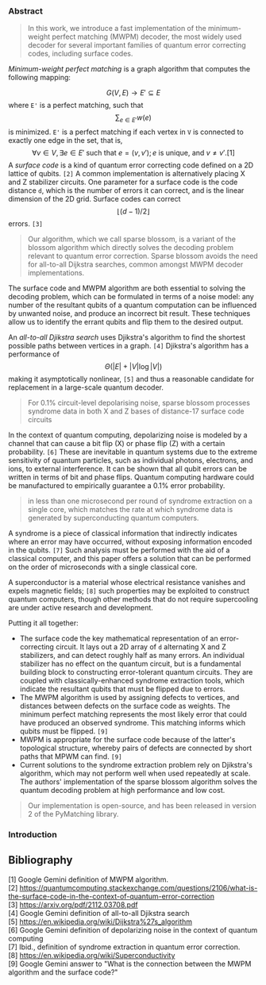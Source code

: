 
### Abstract

> In this work, we introduce a fast implementation of the minimum-weight perfect matching (MWPM) decoder, the most widely used decoder for several important families of quantum error correcting codes, including surface codes.

*Minimum-weight perfect matching* is a graph algorithm that computes the following mapping:

$$ G(V,E) \to E' \subseteq E $$
where `E'` is a perfect matching, such that $$ \sum_{e \in E'} w(e) $$ is minimized. `E'` is a perfect matching if each vertex in `V` is connected to exactly one edge in the set, that is, $$ \forall v\in V, \exists e \in E' \text{ such that } e = (v,v'); e\text{ is unique, and } v\neq v'. [1] $$
A *surface code* is a kind of quantum error correcting code defined on a 2D lattice of qubits. `[2]` A common implementation is alternatively placing X and Z stabilizer circuits. One parameter for a surface code is the code distance `d`, which is the number of errors it can correct, and is the linear dimension of the 2D grid. Surface codes can correct $$ \lfloor(d-1)/2\rfloor $$ errors. `[3]`

> Our algorithm, which we call sparse blossom, is a variant of the blossom algorithm which directly solves the decoding problem relevant to quantum error correction. Sparse blossom avoids the need for all-to-all Dijkstra searches, common amongst MWPM decoder implementations.

The surface code and MWPM algorithm are both essential to solving the decoding problem, which can be formulated in terms of a noise model: any number of the resultant qubits of a quantum computation can be influenced by unwanted noise, and produce an incorrect bit result. These techniques allow us to identify the errant qubits and flip them to the desired output.

An *all-to-all Djikstra search* uses Djikstra's algorithm to find the shortest possible paths between vertices in a graph. `[4]` Djikstra's algorithm has a performance of $$ \Theta(|E| + |V|\log|V|) $$making it asymptotically nonlinear, `[5]` and thus a reasonable candidate for replacement in a large-scale quantum decoder.

> For 0.1% circuit-level depolarising noise, sparse blossom processes syndrome data in both X and Z bases of distance-17 surface code circuits

In the context of quantum computing, depolarizing noise is modeled by a channel that can cause a bit flip (X) or phase flip (Z) with a certain probability. `[6]` These are inevitable in quantum systems due to the extreme sensitivity of quantum particles, such as individual photons, electrons, and ions, to external interference. It can be shown that all qubit errors can be written in terms of bit and phase flips. Quantum computing hardware could be manufactured to empirically guarantee a 0.1% error probability.

>  in less than one microsecond per round of syndrome extraction on a single core, which matches the rate at which syndrome data is generated by superconducting quantum computers.

A syndrome is a piece of classical information that indirectly indicates where an error may have occurred, without exposing information encoded in the qubits. `[7]` Such analysis must be performed with the aid of a classical computer, and this paper offers a solution that can be performed on the order of microseconds with a single classical core.

A superconductor is a material whose electrical resistance vanishes and expels magnetic fields; `[8]` such properties may be exploited to construct quantum computers, though other methods that do not require supercooling are under active research and development.

Putting it all together:

* The surface code the key mathematical representation of an error-correcting circuit. It lays out a 2D array of `d` alternating X and Z stabilizers, and can detect roughly half as many errors. An individual stabilizer has no effect on the quantum circuit, but is a fundamental building block to constructing error-tolerant quantum circuits. They are coupled with classically-enhanced syndrome extraction tools, which indicate the resultant qubits that must be flipped due to errors.
* The MWPM algorithm is used by assigning defects to vertices, and distances between defects on the surface code as weights. The minimum perfect matching represents the most likely error that could have produced an observed syndrome. This matching informs which qubits must be flipped. `[9]`
* MWPM is appropriate for the surface code because of the latter's topological structure, whereby pairs of defects are connected by short paths that MPWM can find. `[9]`
* Current solutions to the syndrome extraction problem rely on Djikstra's algorithm, which may not perform well when used repeatedly at scale. The authors' implementation of the sparse blossom algorithm solves the quantum decoding problem at high performance and low cost.

> Our implementation is open-source, and has been released in version 2 of the PyMatching library.

### Introduction




## Bibliography

[1] Google Gemini definition of MWPM algorithm.<br>
[2] https://quantumcomputing.stackexchange.com/questions/2106/what-is-the-surface-code-in-the-context-of-quantum-error-correction<br>
[3] https://arxiv.org/pdf/2112.03708.pdf<br>
[4] Google Gemini definition of all-to-all Djikstra search<br>
[5] https://en.wikipedia.org/wiki/Dijkstra%27s_algorithm<br>
[6] Google Gemini definition of depolarizing noise in the context of quantum computing<br>
[7] Ibid., definition of syndrome extraction in quantum error correction.<br>
[8] https://en.wikipedia.org/wiki/Superconductivity<br>
[9] Google Gemini answer to "What is the connection between the MWPM algorithm and the surface code?"<br>
